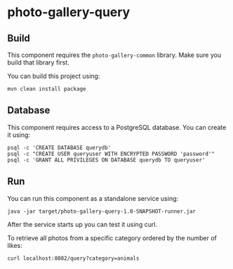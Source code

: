 # photo-gallery-query

## Build

This component requires the `photo-gallery-common` library. Make sure you build that library first.

You can build this project using:

```
mvn clean install package
```

## Database

This component requires access to a PostgreSQL database. You can create it using:

```
psql -c 'CREATE DATABASE querydb'
psql -c "CREATE USER queryuser WITH ENCRYPTED PASSWORD 'password'"
psql -c 'GRANT ALL PRIVILEGES ON DATABASE querydb TO queryuser'
```

## Run

You can run this component as a standalone service using:

```
java -jar target/photo-gallery-query-1.0-SNAPSHOT-runner.jar
```

After the service starts up you can test it using curl.

To retrieve all photos from a specific category ordered by the number of likes:

```
curl localhost:8082/query?category=animals
```
